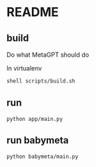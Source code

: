 # README

## build

Do what MetaGPT should do

In virtualenv

```bash
shell scripts/build.sh
```

## run

```shell
python app/main.py
```

## run babymeta

```shell
python babymeta/main.py
```